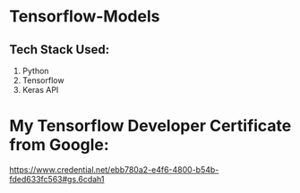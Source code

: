 # Tensorflow-Models

## Tech Stack Used:

1. Python
2. Tensorflow
3. Keras API


# My Tensorflow Developer Certificate from Google:

https://www.credential.net/ebb780a2-e4f6-4800-b54b-fded633fc563#gs.6cdah1



